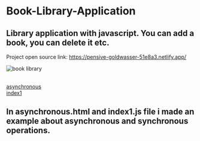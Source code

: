 # Book-Library-Application
## Library application with javascript. You can add a book, you can delete it etc.
Project open source link: https://pensive-goldwasser-51e8a3.netlify.app/   <p> </p>
![book library](https://user-images.githubusercontent.com/67821216/91844222-b91daf00-ec5f-11ea-9fed-8fafa8604dfb.gif)<br><br>


<a href="asynchronous.html">asynchronous</a><br>
<a href="index1.js">index1</a>
## In asynchronous.html and index1.js file i made an example about asynchronous and synchronous operations.
